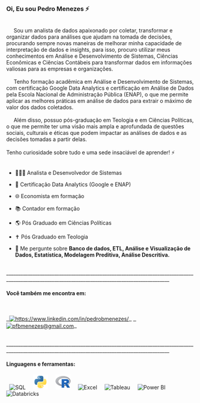 <h3 align="left">Oi, Eu sou Pedro Menezes ⚡</h3>
<br>
&nbsp;&nbsp;&nbsp;&nbsp; Sou um analista de dados apaixonado por coletar, transformar e organizar dados para análises que ajudam na tomada de decisões, procurando sempre novas maneiras de melhorar minha capacidade de interpretação de dados e insights, para isso, procuro utilizar meus conhecimentos em Análise e Desenvolvimento de Sistemas, Ciências Econômicas e Ciências Contábeis para transformar dados em informações valiosas para as empresas e organizações.&nbsp;&nbsp;&nbsp;&nbsp;
<br><br>
&nbsp;&nbsp;&nbsp;&nbsp; Tenho formação acadêmica em Análise e Desenvolvimento de Sistemas, com certificação Google Data Analytics e certificação em Análise de Dados pela Escola Nacional de Administração Pública (ENAP), o que me permite aplicar as melhores práticas em análise de dados para extrair o máximo de valor dos dados coletados.&nbsp;&nbsp;&nbsp;&nbsp;
<br><br>
&nbsp;&nbsp;&nbsp;&nbsp; Além disso, possuo pós-graduação em Teologia e em Ciências Políticas, o que me permite ter uma visão mais ampla e aprofundada de questões sociais, culturais e éticas que podem impactar as análises de dados e as decisões tomadas a partir delas.&nbsp;&nbsp;&nbsp;&nbsp;
<br><br>
Tenho curiosidade sobre tudo e uma sede insaciável de aprender! ⚡

<br>
<br>

- 🧑🏻‍💻 Analista e Desenvolvedor de Sistemas
- 🎲 Certificação Data Analytics (Google e ENAP)
- 🌐 Economista em formação
- 📚 Contador em formação
- 🌎 Pós Graduado em Ciências Políticas
- ✝️ Pós Graduado em Teologia

- 💬 Me pergunte sobre **Banco de dados, ETL, Análise e Visualização de Dados, Estatística, Modelagem Preditiva, Análise Descritiva.**
<br>
__________________________________________________________________________________________________________________________________________________
<br>
<h4 align="left">Você também me encontra em:</h4>

<br>
<p align="left">
  <a href="https://www.linkedin.com/in/pedrobmenezes/" target="blank">&nbsp;&nbsp;<img align="center" src="https://img.shields.io/badge/linkedin-%230077B5.svg?style=for-the-badge&logo=linkedin&logoColor=white" alt="https://www.linkedin.com/in/pedrobmenezes/"/>&nbsp;&nbsp;</a>
    <a href="mailto:pfbmenezes@gmail.com" target="blank">&nbsp;&nbsp;<img align="center" src="https://img.shields.io/badge/Gmail-D14836?style=for-the-badge&logo=gmail&logoColor=white" alt="pfbmenezes@gmail.com"/>&nbsp;&nbsp;</a>
</p>

<br>
__________________________________________________________________________________________________________________________________________________
<h4 align="left">Linguagens e ferramentas:</h4>
<div style="display: inline"> 
                 &nbsp;&nbsp;<img src="https://icons.veryicon.com/png/o/file-type/file-type-icon-library/sql-9.png" title="SQL" alt="SQL" width="40" height="40"/>&nbsp;&nbsp;
                 &nbsp;&nbsp;<img src="https://raw.githubusercontent.com/devicons/devicon/master/icons/python/python-original.svg" title="Python" alt="Python" width="40" height="40"/>&nbsp;&nbsp;
                &nbsp;&nbsp;<img src="https://raw.githubusercontent.com/devicons/devicon/1119b9f84c0290e0f0b38982099a2bd027a48bf1/icons/r/r-original.svg" title="R." alt="R." width="40" height="40"/>&nbsp;&nbsp;
                 &nbsp;&nbsp;<img src="https://upload.wikimedia.org/wikipedia/commons/thumb/3/34/Microsoft_Office_Excel_%282019%E2%80%93present%29.svg/768px-Microsoft_Office_Excel_%282019%E2%80%93present%29.svg.png?20190925171014" title="Excel" alt="Excel" width="40" height="40"/>&nbsp;&nbsp;  
                 &nbsp;&nbsp;<img src="https://cdn.worldvectorlogo.com/logos/tableau-software.svg" title="Tableau" alt="Tableau" width="40" height="40"/>&nbsp;&nbsp;
                 &nbsp;&nbsp;<img src="https://raw.githubusercontent.com/microsoft/PowerBI-Icons/a3ca9ab3f109ea86b3f48844c0a8666073176af2/SVG/Power-BI.svg" title="Power BI" alt="Power BI" width="40" height="40"/>&nbsp;&nbsp;
                 &nbsp;&nbsp;<img src="https://www.vectorlogo.zone/logos/databricks/databricks-ar21.svg" title="Databricks" alt="Databricks" width="150" height="50"/>&nbsp;&nbsp;
</div>


<br>
